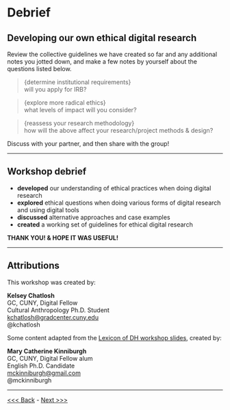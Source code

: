 # Debrief

## Developing our own ethical digital research

Review the collective guidelines we have created so far and any additional notes you jotted down, and make a few notes by yourself about the questions listed below. 

> {determine institutional requirements}  
 will you apply for IRB? 

> {explore more radical ethics}  
what levels of impact will you consider?

> {reassess your research methodology}  
how will the above affect your research/project methods & design?

Discuss with your partner, and then share with the group!

******

## Workshop debrief

* **developed** our understanding of ethical practices when doing digital research
* **explored** ethical questions when doing various forms of digital research and using digital tools
* **discussed** alternative approaches and case examples
* **created** a working set of guidelines for ethical digital research 

**THANK YOU! & HOPE IT WAS USEFUL!**

******

## Attributions

This workshop was created by:

**Kelsey Chatlosh**  
GC, CUNY, Digital Fellow  
Cultural Anthropology Ph.D. Student  
kchatlosh@gradcenter.cuny.edu  
@kchatlosh  

Some content adapted from the [Lexicon of DH workshop slides](http://tinyurl.com/lexiconofdh), created by:

**Mary Catherine Kinniburgh**  
GC, CUNY, Digital Fellow alum  
English Ph.D. Candidate  
mckinniburgh@gmail.com  
@mckinniburgh  

******

[<<< Back](cases.md) - [Next >>>](resources.md)